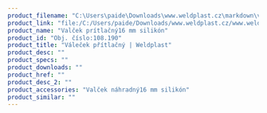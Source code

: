 ```yaml
---
product_filename: "C:\Users\paide\Downloads\www.weldplast.cz\markdown\valecek-pritlacny743.md"
product_link: "file:/C:/Users/paide/Downloads/www.weldplast.cz/www.weldplast.cz/sk/valecek-pritlacny743"
product_name: "Valček prítlačný16 mm silikón"
product_id: "Obj. číslo:108.190"
product_title: "Váleček přítlačný | Weldplast"
product_desc: ""
product_specs: ""
product_downloads: ""
product_href: ""
product_desc_2: ""
product_accessories: "Valček náhradný16 mm silikón"
product_similar: ""
---
```

